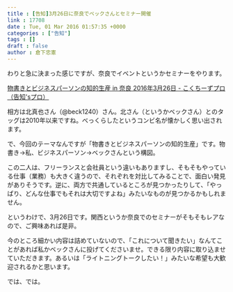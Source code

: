 ```yaml
---
title : [告知]3月26日に奈良でベックさんとセミナー開催
link : 17708
date : Tue, 01 Mar 2016 01:57:35 +0000
categories : ["告知"]
tags : []
draft : false
author : 倉下忠憲
---
```


わりと急に決まった感じですが、奈良でイベントというかセミナーをやります。

<a href="http://www.kokuchpro.com/event/54f6313442d66b6806e2e5dc12c82700/?platform=hootsuite">物書きとビジネスパーソンの知的生産 in 奈良 2016年3月26日 - こくちーずプロ（告知'sプロ）</a>

相方は北真也さん（@beck1240）さん。北さん（というかベックさん）とのタッグは2010年以来ですね。べっくらしたというコンビ名が懐かしく思い出されます。

で、今回のテーマなんですが「物書きとビジネスパーソンの知的生産」です。物書き→私、ビジネスパーソン→ベックさんという構図。

この二人は、フリーランスと会社員という違いもありますし、そもそもやっている仕事（業務）も大きく違うので、それぞれを対比してみることで、面白い発見がありそうです。逆に、両方で共通しているところが見つかったりして、「やっぱり、どんな仕事でもそれは大切ですよね」みたいなものが見つかるかもしれません。

というわけで、3月26日です。関西というか奈良でのセミナーがそもそもレアなので、ご興味あれば是非。

今のところ細かい内容は詰めていないので、「これについて聞きたい」なんてことがあれば私かベックさんに投げてくださいませ。できる限り内容に取り込ませていただきます。あるいは「ライトニングトークしたい！」みたいな希望も大歓迎されるかと思います。

では、では。